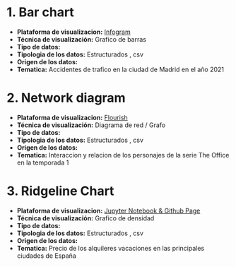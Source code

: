 # 1. Bar chart

* **Plataforma de visualizacion:** [Infogram](https://infogram.com/madrid-traffic-accidents-2021-1h8n6m3nzyr5j4x?live)
* **Técnica de visualización:** Grafico de barras
* **Tipo de datos:**
* **Tipologia de los datos:** Estructurados , csv
* **Origen de los datos:**
* **Tematica:** Accidentes de trafico en la ciudad de Madrid en el año 2021

# 2. Network diagram 

* **Plataforma de visualizacion:** [Flourish](https://public.flourish.studio/visualisation/7741938/)
* **Técnica de visualización:** Diagrama de red / Grafo
* **Tipo de datos:**
* **Tipologia de los datos:** Estructurados , csv
* **Origen de los datos:**
* **Tematica:** Interaccion y relacion de los personajes de la serie The Office en la temporada 1

# 3. Ridgeline Chart 

* **Plataforma de visualizacion:** [Jupyter Notebook & Github Page](https://orezzak.github.io/orrezak.github.io/)
* **Técnica de visualización:** Grafico de densidad
* **Tipo de datos:**
* **Tipologia de los datos:** Estructurados , csv
* **Origen de los datos:**
* **Tematica:** Precio de los alquileres vacaciones en las principales ciudades de España
